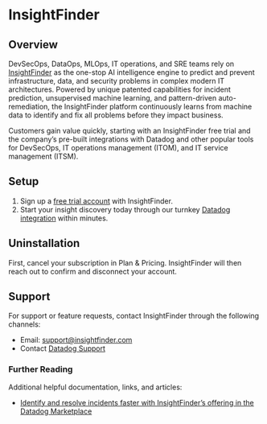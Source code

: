 # InsightFinder

## Overview
DevSecOps, DataOps, MLOps, IT operations, and SRE teams rely on [InsightFinder][1] as the one-stop AI intelligence engine to predict and prevent infrastructure, data, and security problems in complex modern IT architectures. Powered by unique patented capabilities for incident prediction, unsupervised machine learning, and pattern-driven auto-remediation, the InsightFinder platform continuously learns from machine data to identify and fix all problems before they impact business.

Customers gain value quickly, starting with an InsightFinder free trial and the company’s pre-built integrations with Datadog and other popular tools for DevSecOps, IT operations management (ITOM), and IT service management (ITSM).

## Setup

1. Sign up a [free trial account][2] with InsightFinder.
2. Start your insight discovery today through our turnkey [Datadog integration][3] within minutes.

## Uninstallation

First, cancel your subscription in Plan & Pricing. InsightFinder will then reach out to confirm and disconnect your account.


## Support

For support or feature requests, contact InsightFinder through the following channels:

- Email: [support@insightfinder.com][4]
- Contact [Datadog Support][5]

### Further Reading

Additional helpful documentation, links, and articles:

- [Identify and resolve incidents faster with InsightFinder’s offering in the Datadog Marketplace][6]

[1]: https://insightfinder.com/
[2]: https://app.insightfinder.com/
[3]: https://insightfinder.com/datadog-integration/
[4]: mailto:support@insightfinder.com
[5]: https://docs.datadoghq.com/help/
[6]: https://www.datadoghq.com/blog/resolve-incidents-faster-with-insightfinder/